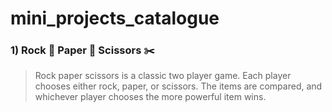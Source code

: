 # mini_projects_catalogue

### 1) Rock 🗿 Paper 🧻 Scissors ✂️
> Rock paper scissors is a classic two player game. Each player chooses either rock, paper, or scissors. The items are compared, and whichever player chooses the more powerful item wins.
